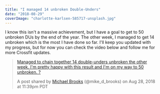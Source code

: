 ```yaml
---
title: "I managed 14 unbroken Double-Unders"
date: "2018-08-29"
coverImage: "charlotte-karlsen-585717-unsplash.jpg"
---
```


I know this isn't a massive achievement, but I have a goal to get to 50 unbroken DUs by the end of the year. The other week, I managed to get 14 unbroken which is the most I have done so far. I'll keep you updated with my progress, but for now you can check the video below and follow me for more Crossfit updates.

> [Managed to chain together 14 double-unders unbroken the other week. I'm pretty happy with this result and I'm on my way to 50 unbroken. ?](https://www.instagram.com/p/BnDY8VRnuoh/?utm_source=ig_embed)
> 
> A post shared by [Michael Brooks](https://www.instagram.com/mike_d_brooks/?utm_source=ig_embed) (@mike\_d\_brooks) on Aug 28, 2018 at 11:39pm PDT
